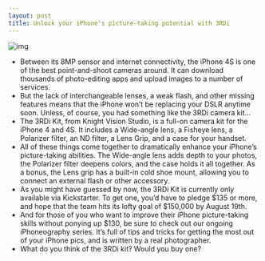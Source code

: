 ```yaml
---
layout: post
title: Unlock your iPhone's picture-taking potential with 3RDi
---
```

![img](http://media.idownloadblog.com/wp-content/uploads/2012/07/3rdi-e1342139236217.jpeg)
* Between its 8MP sensor and internet connectivity, the iPhone 4S is one of the best point-and-shoot cameras around. It can download thousands of photo-editing apps and upload images to a number of services.
* But the lack of interchangeable lenses, a weak flash, and other missing features means that the iPhone won’t be replacing your DSLR anytime soon. Unless, of course, you had something like the 3RDi camera kit…
* The 3RDi Kit, from Knight Vision Studio, is a full-on camera kit for the iPhone 4 and 4S. It includes a Wide-angle lens, a Fisheye lens, a Polarizer filter, an ND filter, a Lens Grip, and a case for your handset.
* All of these things come together to dramatically enhance your iPhone’s picture-taking abilities. The Wide-angle lens adds depth to your photos, the Polarizer filter deepens colors, and the case holds it all together. As a bonus, the Lens grip has a built-in cold shoe mount, allowing you to connect an external flash or other accessory.
* As you might have guessed by now, the 3RDi Kit is currently only available via Kickstarter. To get one, you’d have to pledge $135 or more, and hope that the team hits its lofty goal of $150,000 by August 19th.
* And for those of you who want to improve their iPhone picture-taking skills without ponying up $130, be sure to check out our ongoing iPhoneography series. It’s full of tips and tricks for getting the most out of your iPhone pics, and is written by a real photographer.
* What do you think of the 3RDi kit? Would you buy one?

